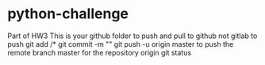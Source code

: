 # python-challenge
Part of HW3
This is your github folder to push and pull to github not gitlab
to push
git add <folder>/*
git commit -m "<Message>"
git push -u origin master to push the remote branch master for the repository origin
git status
